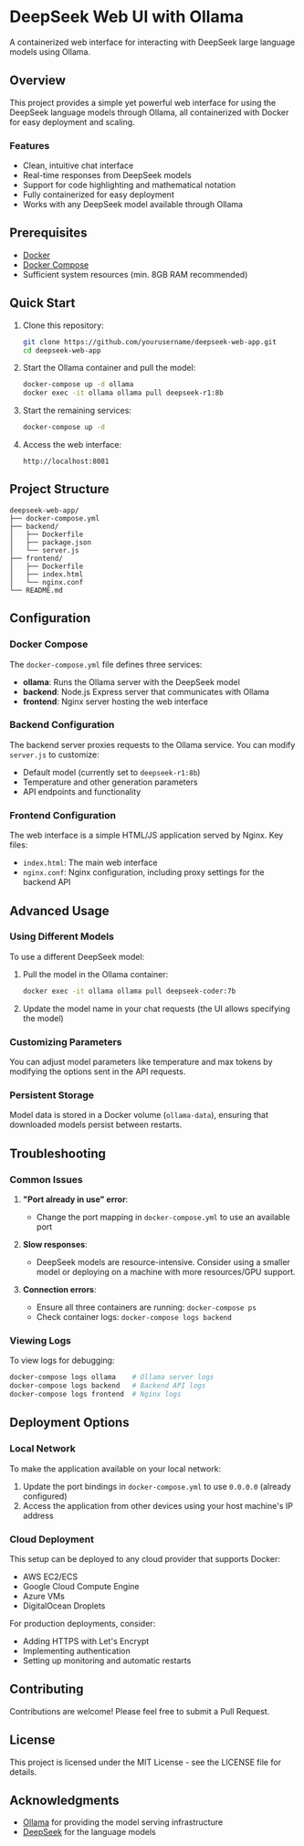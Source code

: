 # DeepSeek Web UI with Ollama

A containerized web interface for interacting with DeepSeek large language models using Ollama.


## Overview

This project provides a simple yet powerful web interface for using the DeepSeek language models through Ollama, all containerized with Docker for easy deployment and scaling.

### Features

- Clean, intuitive chat interface
- Real-time responses from DeepSeek models
- Support for code highlighting and mathematical notation
- Fully containerized for easy deployment
- Works with any DeepSeek model available through Ollama

## Prerequisites

- [Docker](https://docs.docker.com/get-docker/)
- [Docker Compose](https://docs.docker.com/compose/install/)
- Sufficient system resources (min. 8GB RAM recommended)

## Quick Start

1. Clone this repository:
   ```bash
   git clone https://github.com/yourusername/deepseek-web-app.git
   cd deepseek-web-app
   ```

2. Start the Ollama container and pull the model:
   ```bash
   docker-compose up -d ollama
   docker exec -it ollama ollama pull deepseek-r1:8b
   ```

3. Start the remaining services:
   ```bash
   docker-compose up -d
   ```

4. Access the web interface:
   ```
   http://localhost:8081
   ```

## Project Structure

```
deepseek-web-app/
├── docker-compose.yml
├── backend/
│   ├── Dockerfile
│   ├── package.json
│   └── server.js
├── frontend/
│   ├── Dockerfile
│   ├── index.html
│   └── nginx.conf
└── README.md
```

## Configuration

### Docker Compose

The `docker-compose.yml` file defines three services:

- **ollama**: Runs the Ollama server with the DeepSeek model
- **backend**: Node.js Express server that communicates with Ollama
- **frontend**: Nginx server hosting the web interface

### Backend Configuration

The backend server proxies requests to the Ollama service. You can modify `server.js` to customize:

- Default model (currently set to `deepseek-r1:8b`)
- Temperature and other generation parameters
- API endpoints and functionality

### Frontend Configuration

The web interface is a simple HTML/JS application served by Nginx. Key files:

- `index.html`: The main web interface
- `nginx.conf`: Nginx configuration, including proxy settings for the backend API

## Advanced Usage

### Using Different Models

To use a different DeepSeek model:

1. Pull the model in the Ollama container:
   ```bash
   docker exec -it ollama ollama pull deepseek-coder:7b
   ```

2. Update the model name in your chat requests (the UI allows specifying the model)

### Customizing Parameters

You can adjust model parameters like temperature and max tokens by modifying the options sent in the API requests.

### Persistent Storage

Model data is stored in a Docker volume (`ollama-data`), ensuring that downloaded models persist between restarts.

## Troubleshooting

### Common Issues

1. **"Port already in use" error**:
   - Change the port mapping in `docker-compose.yml` to use an available port

2. **Slow responses**:
   - DeepSeek models are resource-intensive. Consider using a smaller model or deploying on a machine with more resources/GPU support.

3. **Connection errors**:
   - Ensure all three containers are running: `docker-compose ps`
   - Check container logs: `docker-compose logs backend`

### Viewing Logs

To view logs for debugging:

```bash
docker-compose logs ollama    # Ollama server logs
docker-compose logs backend   # Backend API logs
docker-compose logs frontend  # Nginx logs
```

## Deployment Options

### Local Network

To make the application available on your local network:

1. Update the port bindings in `docker-compose.yml` to use `0.0.0.0` (already configured)
2. Access the application from other devices using your host machine's IP address

### Cloud Deployment

This setup can be deployed to any cloud provider that supports Docker:

- AWS EC2/ECS
- Google Cloud Compute Engine
- Azure VMs
- DigitalOcean Droplets

For production deployments, consider:
- Adding HTTPS with Let's Encrypt
- Implementing authentication
- Setting up monitoring and automatic restarts

## Contributing

Contributions are welcome! Please feel free to submit a Pull Request.

## License

This project is licensed under the MIT License - see the LICENSE file for details.

## Acknowledgments

- [Ollama](https://github.com/ollama/ollama) for providing the model serving infrastructure
- [DeepSeek](https://github.com/deepseek-ai) for the language models
